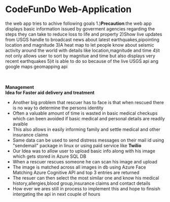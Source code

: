 # CodeFunDo Web-Application
the web app tries to achive following goals
1.)<b>Precaution</b>:the web app displays basic information issued by goverment agencies regarding the steps they can take 
to reduce loss to life and property
2)Show live updates from USGS handle to broadcast news about latest earthquakes,pipointing location and magnitude
3)A heat map to let people know about seismic activity around the world with details like location,magnitude and time
4)it not only allows user to sort by magnitue and time but also displays very recent earthquakes
5)it is able to do so because of the live USGS api ang google maps geomapping api

<br><br>
<b>Management</b>
<br>
<b>Idea for Faster aid delivery and treatment</b>
<ul>

<li>
Another big problem that rescuer has to face is that when rescued there is no way to determine the persons identity
</li>

<li>
Often a valuable amount of time is wasted in basic medical checkups which can been avoided if basic medical and personal details are readily avaible
</li>
  
<li>
This also allows in easily informing family and settle medical and other insurance claims
</li>

<li>
Same data can be used to send distress messages on their mail id using "sendemail" package in linux or using paid service like
<b>Twilio</b>
</li>
  
<li>
Our Idea was to allow user to upload basic info along with his image which gets stored in Azure SQL DB
</li>

<li>
When a rescuer rescues someone he can scan his image and upload
</li>
  
<li>
The image is matched across all images in db using Azure Face Matching Azure Cognitive API and top 3 entries are returned
</li>
  
<li>
The resuer can then select the most similar one and know his medical history,allergies,blood group,insurance claims and contact details
</li>

<li>How ever we ares still in process to implement this and hope to finsish intergating the api in next couple of hours
</li>

</ul>
